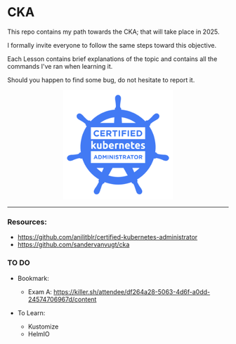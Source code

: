 # CKA
This repo contains my path towards the CKA; that will take place in 2025.

I formally invite everyone to follow the same steps toward this objective. 

Each Lesson contains brief explanations of the topic and contains all the commands I've ran when learning it.

Should you happen to find some bug, do not hesitate to report it.

<div style="display: flex; justify-content: center;">
  <div style="margin: 0 10px;">
    <img src="Misc/CKA-Logo.png" alt="CKA-Logo" width="250" />
  </div>
</div>


---------------------------------------

### Resources:
- https://github.com/anilitblr/certified-kubernetes-administrator
- https://github.com/sandervanvugt/cka


### TO DO

- Bookmark:
  - Exam A: https://killer.sh/attendee/df264a28-5063-4d6f-a0dd-24574706967d/content

- To Learn:
  - Kustomize
  - HelmIO
